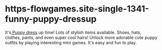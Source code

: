 # https-flowgames.site-single-1341-funny-puppy-dressup
It's[ Puppy dress](https://flowgames.site/single/1341/funny-puppy-dressup) up time! Lots of stylish items available. Shoes, hats, clothes, pants, and even super cool hairs! Unlock more adorable cute puppy outfits by playing interesting mini games. It's easy and fun to play.
